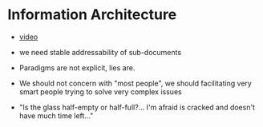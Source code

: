 # Information Architecture

- [video](https://www.youtube.com/watch?v=s01JzdlzQGw)

- we need stable addressability of sub-documents
- Paradigms are not explicit, lies are.
- We should not concern with "most people", we should facilitating very smart people trying to solve very complex issues
- "Is the glass half-empty or half-full?... I'm afraid is cracked and doesn't have much time left..."